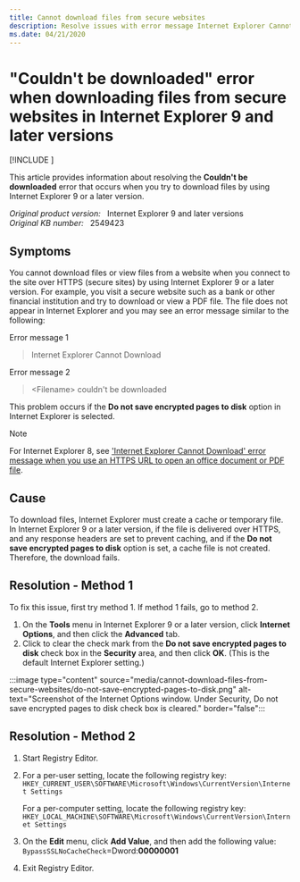 ```yaml
---
title: Cannot download files from secure websites
description: Resolve issues with error message Internet Explorer Cannot Download or Filename couldn't be downloaded when using Internet Explorer 9 and later versions. This can happen on bank websites when downloading .PDF and other forms of tax files.
ms.date: 04/21/2020
---
```

# "Couldn't be downloaded" error when downloading files from secure websites in Internet Explorer 9 and later versions

[!INCLUDE [](../../../includes/browsers-important.md)]

This article provides information about resolving the **Couldn't be downloaded** error that occurs when you try to download files by using Internet Explorer 9 or a later version.

_Original product version:_ &nbsp; Internet Explorer 9 and later versions  
_Original KB number:_ &nbsp; 2549423

## Symptoms

You cannot download files or view files from a website when you connect to the site over HTTPS (secure sites) by using Internet Explorer 9 or a later version. For example, you visit a secure website such as a bank or other financial institution and try to download or view a PDF file. The file does not appear in Internet Explorer and you may see an error message similar to the following:

Error message 1

> Internet Explorer Cannot Download

Error message 2

> \<Filename\> couldn't be downloaded

This problem occurs if the **Do not save encrypted pages to disk** option in Internet Explorer is selected.

> [!NOTE]
> For Internet Explorer 8, see ['Internet Explorer Cannot Download' error message when you use an HTTPS URL to open an office document or PDF file](https://support.microsoft.com/help/812935).

## Cause

To download files, Internet Explorer must create a cache or temporary file. In Internet Explorer 9 or a later version, if the file is delivered over HTTPS, and any response headers are set to prevent caching, and if the **Do not save encrypted pages to disk** option is set, a cache file is not created. Therefore, the download fails.

## Resolution - Method 1

To fix this issue, first try method 1. If method 1 fails, go to method 2.

1. On the **Tools** menu in Internet Explorer 9 or a later version, click **Internet Options**, and then click the **Advanced** tab.
1. Click to clear the check mark from the **Do not save encrypted pages to disk** check box in the **Security** area, and then click **OK**. (This is the default Internet Explorer setting.)

:::image type="content" source="media/cannot-download-files-from-secure-websites/do-not-save-encrypted-pages-to-disk.png" alt-text="Screenshot of the Internet Options window. Under Security, Do not save encrypted pages to disk check box is cleared." border="false":::

## Resolution - Method 2

1. Start Registry Editor.
2. For a per-user setting, locate the following registry key:  
    `HKEY_CURRENT_USER\SOFTWARE\Microsoft\Windows\CurrentVersion\Internet Settings`

   For a per-computer setting, locate the following registry key:  
    `HKEY_LOCAL_MACHINE\SOFTWARE\Microsoft\Windows\CurrentVersion\Internet Settings`

3. On the **Edit** menu, click **Add Value**, and then add the following value:  
    `BypassSSLNoCacheCheck`=Dword:**00000001**

4. Exit Registry Editor.
